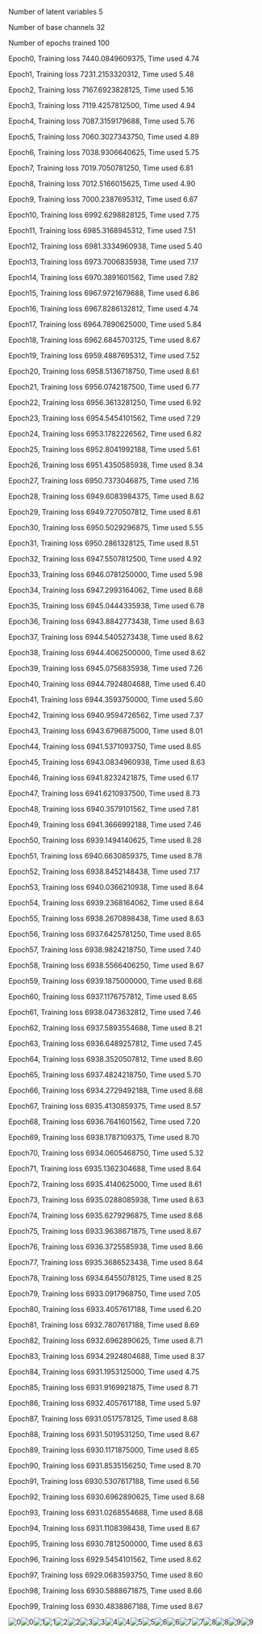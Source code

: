 Number of latent variables 	5

Number of base channels 	32

Number of epochs trained 	100

Epoch0, Training loss 7440.0849609375, Time used 4.74

Epoch1, Training loss 7231.2153320312, Time used 5.48

Epoch2, Training loss 7167.6923828125, Time used 5.16

Epoch3, Training loss 7119.4257812500, Time used 4.94

Epoch4, Training loss 7087.3159179688, Time used 5.76

Epoch5, Training loss 7060.3027343750, Time used 4.89

Epoch6, Training loss 7038.9306640625, Time used 5.75

Epoch7, Training loss 7019.7050781250, Time used 6.81

Epoch8, Training loss 7012.5166015625, Time used 4.90

Epoch9, Training loss 7000.2387695312, Time used 6.67

Epoch10, Training loss 6992.6298828125, Time used 7.75

Epoch11, Training loss 6985.3168945312, Time used 7.51

Epoch12, Training loss 6981.3334960938, Time used 5.40

Epoch13, Training loss 6973.7006835938, Time used 7.17

Epoch14, Training loss 6970.3891601562, Time used 7.82

Epoch15, Training loss 6967.9721679688, Time used 6.86

Epoch16, Training loss 6967.8286132812, Time used 4.74

Epoch17, Training loss 6964.7890625000, Time used 5.84

Epoch18, Training loss 6962.6845703125, Time used 8.67

Epoch19, Training loss 6959.4887695312, Time used 7.52

Epoch20, Training loss 6958.5136718750, Time used 8.61

Epoch21, Training loss 6956.0742187500, Time used 6.77

Epoch22, Training loss 6956.3613281250, Time used 6.92

Epoch23, Training loss 6954.5454101562, Time used 7.29

Epoch24, Training loss 6953.1782226562, Time used 6.82

Epoch25, Training loss 6952.8041992188, Time used 5.61

Epoch26, Training loss 6951.4350585938, Time used 8.34

Epoch27, Training loss 6950.7373046875, Time used 7.16

Epoch28, Training loss 6949.6083984375, Time used 8.62

Epoch29, Training loss 6949.7270507812, Time used 8.61

Epoch30, Training loss 6950.5029296875, Time used 5.55

Epoch31, Training loss 6950.2861328125, Time used 8.51

Epoch32, Training loss 6947.5507812500, Time used 4.92

Epoch33, Training loss 6946.0781250000, Time used 5.98

Epoch34, Training loss 6947.2993164062, Time used 8.68

Epoch35, Training loss 6945.0444335938, Time used 6.78

Epoch36, Training loss 6943.8842773438, Time used 8.63

Epoch37, Training loss 6944.5405273438, Time used 8.62

Epoch38, Training loss 6944.4062500000, Time used 8.62

Epoch39, Training loss 6945.0756835938, Time used 7.26

Epoch40, Training loss 6944.7924804688, Time used 6.40

Epoch41, Training loss 6944.3593750000, Time used 5.60

Epoch42, Training loss 6940.9594726562, Time used 7.37

Epoch43, Training loss 6943.6796875000, Time used 8.01

Epoch44, Training loss 6941.5371093750, Time used 8.65

Epoch45, Training loss 6943.0834960938, Time used 8.63

Epoch46, Training loss 6941.8232421875, Time used 6.17

Epoch47, Training loss 6941.6210937500, Time used 8.73

Epoch48, Training loss 6940.3579101562, Time used 7.81

Epoch49, Training loss 6941.3666992188, Time used 7.46

Epoch50, Training loss 6939.1494140625, Time used 8.28

Epoch51, Training loss 6940.6630859375, Time used 8.78

Epoch52, Training loss 6938.8452148438, Time used 7.17

Epoch53, Training loss 6940.0366210938, Time used 8.64

Epoch54, Training loss 6939.2368164062, Time used 8.64

Epoch55, Training loss 6938.2670898438, Time used 8.63

Epoch56, Training loss 6937.6425781250, Time used 8.65

Epoch57, Training loss 6938.9824218750, Time used 7.40

Epoch58, Training loss 6938.5566406250, Time used 8.67

Epoch59, Training loss 6939.1875000000, Time used 8.68

Epoch60, Training loss 6937.1176757812, Time used 8.65

Epoch61, Training loss 6938.0473632812, Time used 7.46

Epoch62, Training loss 6937.5893554688, Time used 8.21

Epoch63, Training loss 6936.6489257812, Time used 7.45

Epoch64, Training loss 6938.3520507812, Time used 8.60

Epoch65, Training loss 6937.4824218750, Time used 5.70

Epoch66, Training loss 6934.2729492188, Time used 8.68

Epoch67, Training loss 6935.4130859375, Time used 8.57

Epoch68, Training loss 6936.7641601562, Time used 7.20

Epoch69, Training loss 6938.1787109375, Time used 8.70

Epoch70, Training loss 6934.0605468750, Time used 5.32

Epoch71, Training loss 6935.1362304688, Time used 8.64

Epoch72, Training loss 6935.4140625000, Time used 8.61

Epoch73, Training loss 6935.0288085938, Time used 8.63

Epoch74, Training loss 6935.6279296875, Time used 8.68

Epoch75, Training loss 6933.9638671875, Time used 8.67

Epoch76, Training loss 6936.3725585938, Time used 8.66

Epoch77, Training loss 6935.3686523438, Time used 8.64

Epoch78, Training loss 6934.6455078125, Time used 8.25

Epoch79, Training loss 6933.0917968750, Time used 7.05

Epoch80, Training loss 6933.4057617188, Time used 6.20

Epoch81, Training loss 6932.7807617188, Time used 8.69

Epoch82, Training loss 6932.6962890625, Time used 8.71

Epoch83, Training loss 6934.2924804688, Time used 8.37

Epoch84, Training loss 6931.1953125000, Time used 4.75

Epoch85, Training loss 6931.9169921875, Time used 8.71

Epoch86, Training loss 6932.4057617188, Time used 5.97

Epoch87, Training loss 6931.0517578125, Time used 8.68

Epoch88, Training loss 6931.5019531250, Time used 8.67

Epoch89, Training loss 6930.1171875000, Time used 8.65

Epoch90, Training loss 6931.8535156250, Time used 8.70

Epoch91, Training loss 6930.5307617188, Time used 6.56

Epoch92, Training loss 6930.6962890625, Time used 8.68

Epoch93, Training loss 6931.0268554688, Time used 8.68

Epoch94, Training loss 6931.1108398438, Time used 8.67

Epoch95, Training loss 6930.7812500000, Time used 8.63

Epoch96, Training loss 6929.5454101562, Time used 8.62

Epoch97, Training loss 6929.0683593750, Time used 8.60

Epoch98, Training loss 6930.5888671875, Time used 8.66

Epoch99, Training loss 6930.4838867188, Time used 8.67

![0](./0.png)![0](./test_0.png)![1](./1.png)![1](./test_1.png)![2](./2.png)![2](./test_2.png)![3](./3.png)![3](./test_3.png)![4](./4.png)![4](./test_4.png)![5](./5.png)![5](./test_5.png)![6](./6.png)![6](./test_6.png)![7](./7.png)![7](./test_7.png)![8](./8.png)![8](./test_8.png)![9](./9.png)![9](./test_9.png)